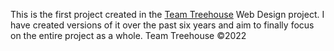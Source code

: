 This is the first project created in the <a href="https://teamtreehouse.com/" target="_blank">Team Treehouse</a> Web Design project.  I have created versions of it over the past six years and aim to finally focus on the entire project as a whole.  Team Treehouse ©2022
